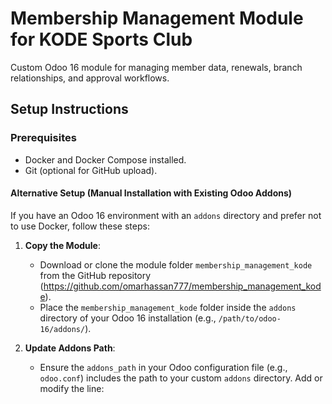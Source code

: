 # Membership Management Module for KODE Sports Club

Custom Odoo 16 module for managing member data, renewals, branch relationships, and approval workflows.

## Setup Instructions

### Prerequisites
- Docker and Docker Compose installed.
- Git (optional for GitHub upload).


#### Alternative Setup (Manual Installation with Existing Odoo Addons)
If you have an Odoo 16 environment with an `addons` directory and prefer not to use Docker, follow these steps:
1. **Copy the Module**:
   - Download or clone the module folder `membership_management_kode` from the GitHub repository (https://github.com/omarhassan777/membership_management_kode).
   - Place the `membership_management_kode` folder inside the `addons` directory of your Odoo 16 installation (e.g., `/path/to/odoo-16/addons/`).

2. **Update Addons Path**:
   - Ensure the `addons_path` in your Odoo configuration file (e.g., `odoo.conf`) includes the path to your custom `addons` directory. Add or modify the line: